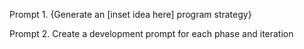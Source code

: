 Prompt 1.
{Generate an [inset idea here] program strategy}

Prompt 2.
Create a development prompt for each phase and iteration


